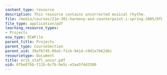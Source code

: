 ```yaml
---
content_type: resource
description: This resource contains uncorrected musical rhythm.
file: /media/courses/21m-301-harmony-and-counterpoint-i-spring-2005/0fbe87bbf11b6cfbbe5ce3aa5f4d3380_erik_stafl_uncor.pdf
file_type: application/pdf
learning_resource_types:
- Projects
ocw_type: OCWFile
parent_title: Projects
parent_type: CourseSection
parent_uid: 39afb745-09a5-f1cb-9414-c9d1e7b62dbc
resourcetype: Document
title: erik_stafl_uncor.pdf
uid: 0fbe87bb-f11b-6cfb-be5c-e3aa5f4d3380
---
```

